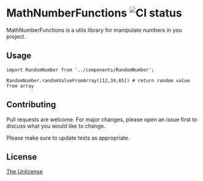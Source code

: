 # MathNumberFunctions ![CI status](https://img.shields.io/badge/build-passing-brightgreen.svg)

MathNumberFunctions is a utils library for manipulate numbers in you project.


## Usage

```react
import RandomNumber from '../components/RandomNumber';

RandomNumber.randomValueFromArray([12,34,65]) # return random value from array
```

## Contributing
Pull requests are welcome. For major changes, please open an issue first to discuss what you would like to change.

Please make sure to update tests as appropriate.

## License
[The Unlicense](https://choosealicense.com/licenses/unlicense/)